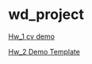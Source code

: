 # wd_project
[Hw_1 cv demo](https://maxcon-ai.github.io/wd_project)

[Hw_2 Demo Template](https://maxcon-ai.github.io/wd_project/hw2_templete/index.html)
